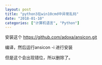 ```yaml
---
layout: post
title: "python3在win10cmd中异常乱码"
date: "2018-01-10"
categories: ["计算机语言", "Python"]
---
```


安装这个 https://github.com/adoxa/ansicon.git

编译，然后运行ansicon -i 进行安装

但是这个会出现错位，所以删除了。
